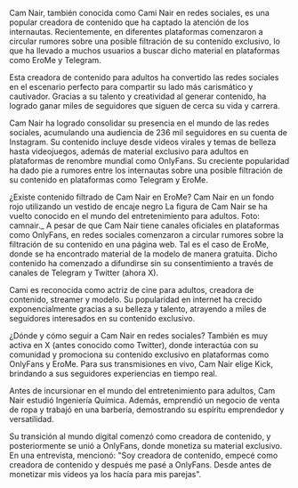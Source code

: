Cam Nair, también conocida como Cami Nair en redes sociales, es una popular creadora de contenido que ha captado la atención de los internautas. Recientemente, en diferentes plataformas comenzaron a circular rumores sobre una posible filtración de su contenido exclusivo, lo que ha llevado a muchos usuarios a buscar dicho material en plataformas como EroMe y Telegram.

Esta creadora de contenido para adultos ha convertido las redes sociales en el escenario perfecto para compartir su lado más carismático y cautivador. Gracias a su talento y creatividad al generar contenido, ha logrado ganar miles de seguidores que siguen de cerca su vida y carrera.

Cam Nair ha logrado consolidar su presencia en el mundo de las redes sociales, acumulando una audiencia de 236 mil seguidores en su cuenta de Instagram. Su contenido incluye desde videos virales y temas de belleza hasta videojuegos, además de material exclusivo para adultos en plataformas de renombre mundial como OnlyFans. Su creciente popularidad ha dado pie a rumores entre los internautas sobre una posible filtración de su contenido en plataformas como Telegram y EroMe.


¿Existe contenido filtrado de Cam Nair en EroMe?
Cam Nair en un fondo rojo utilizando un vestido de encaje negro
La figura de Cam Nair se ha vuelto conocido en el mundo del entretenimiento para adultos. Foto: camnair._
A pesar de que Cam Nair tiene canales oficiales en plataformas como OnlyFans, en redes sociales comenzaron a circular rumores sobre la filtración de su contenido en una página web. Tal es el caso de EroMe, donde se ha encontrado material de la modelo de manera gratuita. Dicho contenido ha comenzado a difundirse sin su consentimiento a través de canales de Telegram y Twitter (ahora X).

Cami es reconocida como actriz de cine para adultos, creadora de contenido, streamer y modelo. Su popularidad en internet ha crecido exponencialmente gracias a su belleza y talento, atrayendo a miles de seguidores interesados en su contenido exclusivo.

¿Dónde y cómo seguir a Cam Nair en redes sociales?
También es muy activa en X (antes conocido como Twitter), donde interactúa con su comunidad y promociona su contenido exclusivo en plataformas como OnlyFans y EroMe. Para sus transmisiones en vivo, Cam Nair elige Kick, brindando a sus seguidores experiencias en tiempo real.


Antes de incursionar en el mundo del entretenimiento para adultos, Cam Nair estudió Ingeniería Química. Además, emprendió un negocio de venta de ropa y trabajó en una barbería, demostrando su espíritu emprendedor y versatilidad.

Su transición al mundo digital comenzó como creadora de contenido, y posteriormente se unió a OnlyFans, donde monetiza su material exclusivo. En una entrevista, mencionó: "Soy creadora de contenido, empecé como creadora de contenido y después me pasé a OnlyFans. Desde antes de monetizar mis videos ya los hacía para mis parejas".

